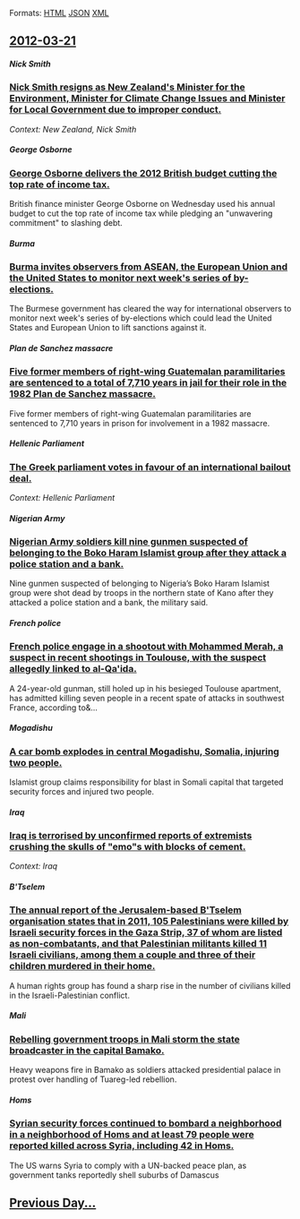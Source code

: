 
Formats: [HTML](2012/03/21/index.html)  [JSON](2012/03/21/index.json)  [XML](2012/03/21/index.xml)  

## [2012-03-21](/news/2012/03/21/index.md)

##### Nick Smith
### [Nick Smith resigns as New Zealand's Minister for the Environment, Minister for Climate Change Issues and Minister for Local Government due to improper conduct. ](/news/2012/03/21/nick-smith-resigns-as-new-zealand-s-minister-for-the-environment-minister-for-climate-change-issues-and-minister-for-local-government-due-t.md)
_Context: New Zealand, Nick Smith_

##### George Osborne
### [George Osborne delivers the 2012 British budget cutting the top rate of income tax. ](/news/2012/03/21/george-osborne-delivers-the-2012-british-budget-cutting-the-top-rate-of-income-tax.md)
British finance minister George Osborne on Wednesday used his annual budget to cut the top rate of income tax while pledging an &#034;unwavering commitment&#034; to slashing debt.

##### Burma
### [Burma invites observers from ASEAN, the European Union and the United States to monitor next week's series of by-elections. ](/news/2012/03/21/burma-invites-observers-from-asean-the-european-union-and-the-united-states-to-monitor-next-week-s-series-of-by-elections.md)
The Burmese government has cleared the way for international observers to monitor next week&#039;s series of by-elections which could lead the United States and European Union to lift sanctions against it.

##### Plan de Sanchez massacre
### [Five former members of right-wing Guatemalan paramilitaries are sentenced to a total of 7,710 years in jail for their role in the 1982 Plan de Sanchez massacre. ](/news/2012/03/21/five-former-members-of-right-wing-guatemalan-paramilitaries-are-sentenced-to-a-total-of-7-710-years-in-jail-for-their-role-in-the-1982-plan.md)
Five former members of right-wing Guatemalan paramilitaries are sentenced to 7,710 years in prison for involvement in a 1982 massacre.

##### Hellenic Parliament
### [The Greek parliament votes in favour of an international bailout deal. ](/news/2012/03/21/the-greek-parliament-votes-in-favour-of-an-international-bailout-deal.md)
_Context: Hellenic Parliament_

##### Nigerian Army
### [Nigerian Army soldiers kill nine gunmen suspected of belonging to the Boko Haram Islamist group after they attack a police station and a bank. ](/news/2012/03/21/nigerian-army-soldiers-kill-nine-gunmen-suspected-of-belonging-to-the-boko-haram-islamist-group-after-they-attack-a-police-station-and-a-ban.md)
Nine gunmen suspected of belonging to Nigeria’s Boko Haram Islamist group were shot dead by troops in the northern state of Kano after they attacked a police station and a bank, the military said.

##### French police
### [French police engage in a shootout with Mohammed Merah, a suspect in recent shootings in Toulouse, with the suspect allegedly linked to al-Qa'ida. ](/news/2012/03/21/french-police-engage-in-a-shootout-with-mohammed-merah-a-suspect-in-recent-shootings-in-toulouse-with-the-suspect-allegedly-linked-to-al-q.md)
A&#x20;24-year-old&#x20;gunman,&#x20;still&#x20;holed&#x20;up&#x20;in&#x20;his&#x20;besieged&#x20;Toulouse&#x20;apartment,&#x20;has&#x20;admitted&#x20;killing&#x20;seven&#x20;people&#x20;in&#x20;a&#x20;recent&#x20;spate&#x20;of&#x20;attacks&#x20;in&#x20;southwest&#x20;France,&#x20;according&#x20;to&...

##### Mogadishu
### [A car bomb explodes in central Mogadishu, Somalia, injuring two people. ](/news/2012/03/21/a-car-bomb-explodes-in-central-mogadishu-somalia-injuring-two-people.md)
Islamist group claims responsibility for blast in Somali capital that targeted security forces and injured two people.

##### Iraq
### [Iraq is terrorised by unconfirmed reports of extremists crushing the skulls of "emo"s with blocks of cement. ](/news/2012/03/21/iraq-is-terrorised-by-unconfirmed-reports-of-extremists-crushing-the-skulls-of-emo-s-with-blocks-of-cement.md)
_Context: Iraq_

##### B'Tselem
### [The annual report of the Jerusalem-based B'Tselem organisation states that in 2011, 105 Palestinians were killed by Israeli security forces in the Gaza Strip, 37 of whom are listed as non-combatants, and that Palestinian militants killed 11 Israeli civilians, among them a couple and three of their children murdered in their home. ](/news/2012/03/21/the-annual-report-of-the-jerusalem-based-b-tselem-organisation-states-that-in-2011-105-palestinians-were-killed-by-israeli-security-forces.md)
A human rights group has found a sharp rise in the number of civilians killed in the Israeli-Palestinian conflict.

##### Mali
### [Rebelling government troops in Mali storm the state broadcaster in the capital Bamako. ](/news/2012/03/21/rebelling-government-troops-in-mali-storm-the-state-broadcaster-in-the-capital-bamako.md)
Heavy weapons fire in Bamako as soldiers attacked presidential palace in protest over handling of Tuareg-led rebellion.

##### Homs
### [Syrian security forces continued to bombard a neighborhood in a neighborhood of Homs and at least 79 people were reported killed across Syria, including 42 in Homs. ](/news/2012/03/21/syrian-security-forces-continued-to-bombard-a-neighborhood-in-a-neighborhood-of-homs-and-at-least-79-people-were-reported-killed-across-syri.md)
The US warns Syria to comply with a UN-backed peace plan, as government tanks reportedly shell suburbs of Damascus

## [Previous Day...](/news/2012/03/20/index.md)

